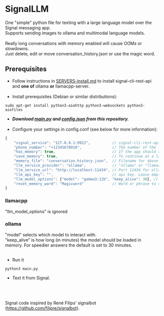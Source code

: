 # SignalLLM
One "simple" python file for texting with a large language model over the Signal messaging app.<br>
Supports sending images to ollama and multimodal language models. <br><br>
Really long conversations with memory enabled will cause OOMs or slowdowns.<br>
Just delete, edit or move conversation_history.json or use the magic word.<br>

## Prerequisites
* Follow instructions in [SERVERS-install.md](SERVERS-install.md) to install signal-cli-rest-api and **one of** ollama **or** llamacpp-server.<br><br>
* Install prerequisites (Debian or similar distributions):
```shell
sudo apt-get install python3-aiohttp python3-websockets python3-aiofiles
```
* ***Download [main.py](main.py) and [config.json](config.json) from this repository.***<br><br>
* Configure your settings in config.conf (see below for more information):
```javascript
{
    "signal_service": "127.0.0.1:9922",          // signal-cli-rest-api
    "phone_number": "+12345678910",              // The number of the linked Signal account
    "has_memory": true,                          // If the app should remember previous messages
    "save_memory": true,                         // To continue at a later run
    "memory_file": "conversation_history.json",  // Filename for above
    "llm_service_provider": "ollama",            // "ollama" or "llamacpp"
    "llm_service_url": "http://localhost:11434", // Port 11434 for ollama. 8080 for llamacpp
    "llm_api_key": "",                           // api key. Leave empty for local servers.
    "llm_model_options": {"model": "gemma3:12b", "keep_alive": 30}, // See below
    "reset_memory_word": "Magicword"             // Word or phrase to clear memory
}
```
### llamacpp
"llm_model_options" is ignored<br>
### ollama
"model" selects which model to interact with.<br>
"keep_alive" is how long (in minutes) the model should be loaded in memory. For speedier answers the default is set to 30 minutes.<br><br>
* Run it
```shell
python3 main.py
```
* Text it from Signal.

<br><br><br>
Signal code inspired by René Filips' signalbot (https://github.com/filipre/signalbot).
